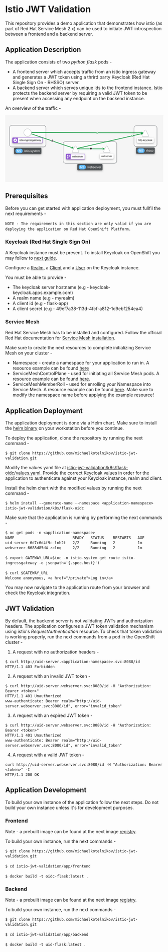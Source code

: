 # Istio JWT Validation

This repository provides a demo application that demonstrates how istio (as part of Red Hat Service Mesh 2.x) can be used to initiate JWT introspection between a frontend and a backend server.

## Application Description

The application consists of two _python flask_ pods -

* A frontend server which accepts traffic from an istio ingress gateway and generates a JWT token using a thrird party Keycloak (Red Hat Single Sign On - RHSSO) server.
* A backend server which serves unique ids to the frontend instance. Istio protects the backend server by requiring a valid JWT token to be present when accessing any endpoint on the backend instance.

An overview of the traffic -

![](images/keycloak-flask.png)

## Prerequisites

Before you can get started with application deployment, you must fullfil the next requirements -

`NOTE - The requirements in this section are only valid if you are deploying the application on Red Hat OpenShift Platform.`

### Keycloak (Red Hat Single Sign On)

A Keycloak instance must be present. To install Keycloak on OpenShift you may follow to [next guide](https://access.redhat.com/documentation/en-us/red_hat_single_sign-on/7.4/html/server_installation_and_configuration_guide/operator).

Configure a [Realm](https://access.redhat.com/documentation/en-us/red_hat_single_sign-on/7.5/html/server_administration_guide/configuring_realms#proc-creating-a-realm_server_administration_guide), a [Client](https://access.redhat.com/documentation/en-us/red_hat_single_sign-on/7.3/html/server_administration_guide/clients) and a [User](https://access.redhat.com/documentation/en-us/red_hat_single_sign-on/7.5/html/server_administration_guide/assembly-managing-users_server_administration_guide#proc-creating-user_server_administration_guide) on the Keycloak instance.

You must be able to provide -

* The keycloak server hostname (e.g - keycloak-keycloak.apps.example.com)
* A realm name (e.g - myrealm)
* A client id (e.g - flask-app)
* A client secret (e.g - 49ef7a38-113d-4fcf-a812-1d9ebf254ea4)

### Service Mesh

Red Hat Service Mesh has to be installed and configured. Follow the official Red Hat documentation for [Service Mesh installation](https://docs.openshift.com/container-platform/4.6/service_mesh/v2x/preparing-ossm-installation.html).

Make sure to create the next resources to complete initializing Service Mesh on your cluster -

* Namespace - create a namespace for your application to run in. A resource example can be found [here](k8s/ocp-operators/app-namespace.yaml)
* ServiceMeshControlPlane - used for initiating all Service Mesh pods. A resource example can be found [here](k8s/ocp-operators/smcp.yaml).
* ServiceMeshMemberRoll - used for enrolling your Namespace into Service Mesh. A resource example can be found [here](k8s/ocp-operators/smmr.yaml). Make sure to modify the namespace name before applying the example resource!

## Application Deployment

The application deployment is done via a Helm chart. Make sure to install the [helm binary](https://helm.sh/docs/intro/install/) on your workstation before you continue.

To deploy the application, clone the repository by running the next command - 

```
$ git clone https://github.com/michaelkotelnikov/istio-jwt-validation.git
```

Modify the values.yaml file at [istio-jwt-validation/k8s/flask-oidc/values.yaml](k8s/flask-oidc/values.yaml). Provide the correct Keycloak values in order for the application to authenticate against your Keycloak instance, realm and client.

Install the helm chart with the modified values by running the next command -

```
$ helm install --generate-name --namespace <application-namespace>  istio-jwt-validation/k8s/flask-oidc
```

Make sure that the application is running by performing the next commands -

```
$ oc get pods -n <application-namespace>
NAME                          READY   STATUS    RESTARTS   AGE
uid-server-6d7c6d4f9c-lnh2t   2/2     Running   2          1m
webserver-6688d85d4-zclnq     2/2     Running   2          1m

$ export GATEWAY_URL=$(oc -n istio-system get route istio-ingressgateway -o jsonpath='{.spec.host}')

$ curl $GATEWAY_URL
Welcome anonymous, <a href="/private">Log in</a>
```

You may now navigate to the application route from your browser and check the Keycloak integration.

## JWT Validation

By default, the backend server is not validating JWTs and authorization headers. The application configures a JWT token validation mechanism using istio's _RequestAuthentication_ resource. To check that token validation is working properly, run the next commands from a pod in the OpenShift cluster -

1. A request with no authorization headers -

```
$ curl http://uid-server.<application-namespace>.svc:8080/id
HTTP/1.1 403 Forbidden
```

2. A request with an invalid JWT token -
```
$ curl http://uid-server.webserver.svc:8080/id -H "Authorization: Bearer <token>"
HTTP/1.1 401 Unauthorized
www-authenticate: Bearer realm="http://uid-server.webserver.svc:8080/id", error="invalid_token"
```

3. A request with an expired JWT token -
```
$ curl http://uid-server.webserver.svc:8080/id -H "Authorization: Bearer <token>"
HTTP/1.1 401 Unauthorized
www-authenticate: Bearer realm="http://uid-server.webserver.svc:8080/id", error="invalid_token"
```

4. A request with a valid JWT token -
```
curl http://uid-server.webserver.svc:8080/id -H "Authorization: Bearer <token>" -I
HTTP/1.1 200 OK
```

## Application Development

To build your own instance of the application follow the next steps. Do not build your own instance unless it's for development purposes.

### Frontend

Note - a prebuilt image can be found at the next image [registry](https://hub.docker.com/r/mkotelni/oidc-flask).

To build your own instance, run the next commands - 
```
$ git clone https://github.com/michaelkotelnikov/istio-jwt-validation.git

$ cd istio-jwt-validation/app/frontend

$ docker build -t oidc-flask:latest .
```

### Backend

Note - a prebuilt image can be found at the next image [registry](https://hub.docker.com/r/mkotelni/uid-flask).

To build your own instance, run the next commands -
```
$ git clone https://github.com/michaelkotelnikov/istio-jwt-validation.git

$ cd istio-jwt-validation/app/backend

$ docker build -t uid-flask:latest .
```
